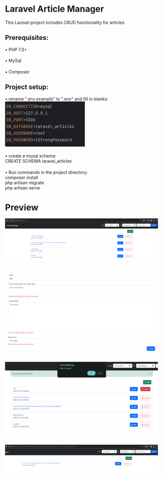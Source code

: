 # Laravel Article Manager
This Laravel project includes CRUD functionality for articles
## Prerequisites:
• PHP 7.3+
####
• MySql
####
• Composer
####

## Project setup:

• rename ".env.example" to ".env" and fill in blanks:
<br>
![image](https://github.com/GirtsFreimanis/Laravel-Article-Manager/blob/master/readme-pictures/pic1.png)
<br>
####
• create a mysql schema:
<br>
CREATE SCHEMA laravel_articles
####
• Run commands in the project directory:
<br>
composer install
<br>
php artisan migrate
<br>
php artisan serve
<br>

# Preview
![image](https://github.com/GirtsFreimanis/Laravel-Article-Manager/blob/master/readme-pictures/pic2.png)
####
![image](https://github.com/GirtsFreimanis/Laravel-Article-Manager/blob/master/readme-pictures/pic3.png)
####
![image](https://github.com/GirtsFreimanis/Laravel-Article-Manager/blob/master/readme-pictures/pic4.png)
####
![image](https://github.com/GirtsFreimanis/Laravel-Article-Manager/blob/master/readme-pictures/pic5.png)
